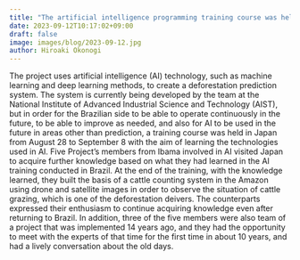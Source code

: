 ```yaml
---
title: "The artificial intelligence programming training course was held in Japan."
date: 2023-09-12T10:17:02+09:00
draft: false
image: images/blog/2023-09-12.jpg
author: Hiroaki Okonogi
---
```


The project uses artificial intelligence (AI) technology, such as machine learning and deep learning methods, <!--more--> to create a deforestation prediction system. The system is currently being developed by the team at the National Institute of Advanced Industrial Science and Technology (AIST), but in order for the Brazilian side to be able to operate continuously in the future, to be able to improve as needed, and also for AI to be used in the future in areas other than prediction, a training course was held in Japan from August 28 to September 8 with the aim of learning the technologies used in AI.
Five Project’s members from Ibama involved in AI visited Japan to acquire further knowledge based on what they had learned in the AI training conducted in Brazil.
At the end of the training, with the knowledge learned, they built the basis of a cattle counting system in the Amazon using drone and satellite images in order to observe the situation of cattle grazing, which is one of the deforestation deivers.
The counterparts expressed their enthusiasm to continue acquiring knowledge even after returning to Brazil.
In addition, three of the five members were also team of a project that was implemented 14 years ago, and they had the opportunity to meet with the experts of that time for the first time in about 10 years, and had a lively conversation about the old days.
